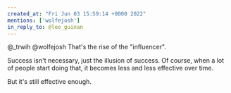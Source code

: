 ```yaml
---
created_at: "Fri Jun 03 15:59:14 +0000 2022"
mentions: ['wolfejosh']
in_reply_to: @leo_guinan
---
```


@_trwih @wolfejosh That's the rise of the "influencer". 

Success isn't necessary, just the illusion of success. Of course, when a lot of people start doing that, it becomes less and less effective over time.

But it's still effective enough.